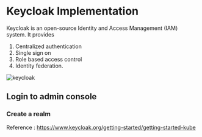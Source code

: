 # Keycloak Implementation

Keycloak is an open-source Identity and Access Management (IAM) system. It provides
1. Centralized authentication
2. Single sign on
3. Role based access control
4. Identity federation.

![keycloak](https://github.com/user-attachments/assets/ad978d3a-33b9-44c8-a7c5-3a28de386253)


## Login to admin console

### Create a realm 

Reference : https://www.keycloak.org/getting-started/getting-started-kube

